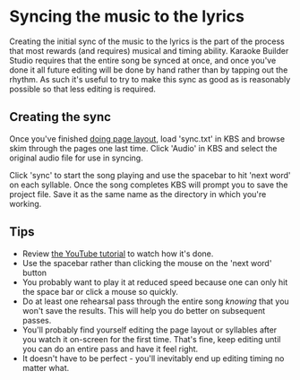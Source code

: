 # Syncing the music to the lyrics

Creating the initial sync of the music to the lyrics is the part of the process that most rewards (and requires) musical and timing ability.  Karaoke Builder Studio requires that the entire song be synced at once, and once you've done it all future editing will be done by hand rather than by tapping out the rhythm.  As such it's useful to try to make this sync as good as is reasonably possible so that less editing is required.

## Creating the sync

Once you've finished [doing page layout](lay-out-lyrics.md), load 'sync.txt' in KBS and browse skim through the pages one last time.  Click 'Audio' in KBS and select the original audio file for use in syncing.

Click 'sync' to start the song playing and use the spacebar to hit 'next word' on each syllable.  Once the song completes KBS will prompt you to save the project file.  Save it as the same name as the directory in which you're working.

## Tips

* Review [the YouTube tutorial](https://www.youtube.com/watch?v=L65zSNwrAxM) to watch how it's done.
* Use the spacebar rather than clicking the mouse on the 'next word' button
* You probably want to play it at reduced speed because one can only hit the space bar or click a mouse so quickly.
* Do at least one rehearsal pass through the entire song *knowing* that you won't save the results.  This will help you do better on subsequent passes.
* You'll probably find yourself editing the page layout or syllables after you watch it on-screen for the first time.  That's fine, keep editing until you can do an entire pass and have it feel right.
* It doesn't have to be perfect - you'll inevitably end up editing timing no matter what.
